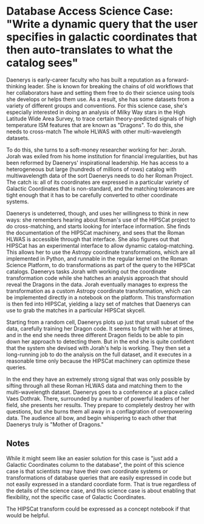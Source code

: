 # Database Access Science Case: "Write a dynamic query that the user specifies in galactic coordinates that then auto-translates to what the catalog sees"

Daenerys is early-career faculty who has built a reputation as a forward-thinking leader. She is known for breaking the chains of old workflows that her collaborators have and setting them free to do their science using tools she develops or helps them use. As a result, she has some datasets from a variety of different groups and conventions. For this science case, she's especially interested in doing an analysis of Milky Way stars in the High Latitude Wide Area Survey, to trace certain theory-predicted signals of high temperature ISM features that are known as "Dragons".  To do this, she needs to cross-match The whole HLWAS with other multi-wavelength datasets.

To do this, she turns to a soft-money researcher working for her: Jorah.  Jorah was exiled from his home institution for financial irregularities, but has been reformed by Daenerys' inspirational leadership.  He has access to a heterogeneous but large (hundreds of millions of rows) catalog with multiwavelength data of the sort Daenerys needs to do her Roman Project.  The catch is: all of its coordinates are expressed in a particular variety of Galactic Coordinates that is non-standard, and the matching tolerances are tight enough that it has to be carefully converted to other coordinate systems.

Daenerys is undeterred, though, and uses her willingness to think in new ways: she remembers hearing about Roman's use of the HIPSCat project to do cross-matching, and starts looking for interface information.  She finds the documentation of the HIPSCat machinery, and sees that the Roman HLWAS is accessible through that interface.  She also figures out that HIPSCat has an experimental interface to allow dynamic catalog-matching.  This allows her to use the Astropy coordinate transformations, which are all implemented in Python, and runnable in the regular kernel on the Roman Science Platform, to do transformations as part of the query to the HIPSCat catalogs. Daenerys tasks Jorah with working out the coordinate transformation code while she hatches an analysis approach that should reveal the Dragons in the data.  Jorah eventually manages to express the transformation as a custom Astropy coordinate transformation, which can be implemented directly in a notebook on the platform.  This transformation is then fed into HIPSCat, yielding a lazy set of matches that Daenerys can use to grab the matches in a particular HIPSCat skycell.

Starting from a random cell, Daenerys plots up just that small subset of the data, carefully training her Dragon code.  It seems to fight with her at times, and in the end she needs three different Dragon fields to be able to pin down her approach to detecting them.  But in the end she is quite confident that the system she devised with Jorah's help is working.  They then set a long-running job to do the analysis on the full dataset, and it executes in a reasonable time only because the HIPSCat machinery can optimize these queries.

In the end they have an extremely strong signal that was only possible by sifting through all these Roman HLWAS data and matching them to the multi-wavelength dataset.  Daenerys goes to a conference at a place called Vaes Dothrak.  There, surrounded by a number of powerful leaders of her field, she presents her results.  They prepare to completely destroy her with questions, but she burns them all away in a conflagration of overpowering data.  The audience all bow, and begin whispering to each other that Daenerys truly is "Mother of Dragons."


## Notes 

While it might seem like an easier solution for this case is "just add a Galactic Coordinates column to the database", the point of this science case is that scientists may have their own coordinate systems or transformations of database queries that are easily expressed in code but not easily expressed in a standard coordiate form. That is true regardless of the details of the science case, and this science case is about enabling that flexibility, not the specific case of Galactic Coordinates.

The HIPSCat transform could be expressed as a concept notebook if that would be helpful.